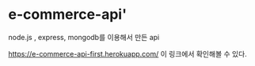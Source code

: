 # e-commerce-api'

node.js , express, mongodb를 이용해서 만든 api

https://e-commerce-api-first.herokuapp.com/ 이 링크에서 확인해볼 수 있다.
